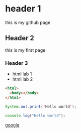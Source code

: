 # header 1

this is my github page

## Header 2

this is my first page

### Header 3

- html lab 1
- html lab 2

```html
<html>
  <body></body>
</html>
```

```java
System.out.print('Hello world');
```

```javascript
console.log("Hello world");
```

[google](www.google.com)
